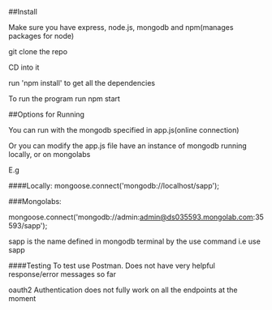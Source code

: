 ##Install 

Make sure you have express, node.js, mongodb and npm(manages packages for node)

git clone the repo 

CD into it 

run 'npm install' to get all the dependencies


To run the program run npm start 



##Options for Running

You can run with the mongodb specified in app.js(online connection)

Or you can modify the app.js file have an instance of mongodb running 
locally, or on mongolabs

E.g 

####Locally: 
mongoose.connect('mongodb://localhost/sapp');

###Mongolabs: 

mongoose.connect('mongodb://admin:admin@ds035593.mongolab.com:35593/sapp');


sapp is the name defined in mongodb terminal by the use command i.e use sapp



####Testing 
To test use Postman.
Does not have very helpful response/error messages so far



oauth2 Authentication does not fully work on all the endpoints at the moment


